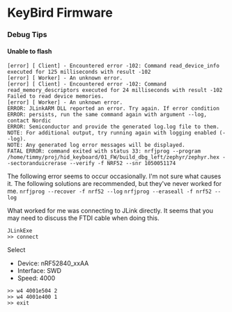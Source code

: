 # KeyBird Firmware


### Debug Tips

#### Unable to flash
```
[error] [ Client] - Encountered error -102: Command read_device_info executed for 125 milliseconds with result -102
[error] [ Worker] - An unknown error.
[error] [ Client] - Encountered error -102: Command read_memory_descriptors executed for 24 milliseconds with result -102
Failed to read device memories.
[error] [ Worker] - An unknown error.
ERROR: JLinkARM DLL reported an error. Try again. If error condition
ERROR: persists, run the same command again with argument --log, contact Nordic
ERROR: Semiconductor and provide the generated log.log file to them.
NOTE: For additional output, try running again with logging enabled (--log).
NOTE: Any generated log error messages will be displayed.
FATAL ERROR: command exited with status 33: nrfjprog --program /home/timmy/proj/hid_keyboard/01_FW/build_dbg_left/zephyr/zephyr.hex --sectoranduicrerase --verify -f NRF52 --snr 1050051174
```
The following error seems to occur occasionally. I'm not sure what causes it. 
The following solutions are recommended, but they've never worked for me. 
`nrfjprog --recover -f nrf52 --log` 
`nrfjprog --eraseall -f nrf52 --log` 

What worked for me was connecting to JLink directly. 
It seems that you may need to discuss the FTDI cable when doing this. 

```
JLinkExe
>> connect
```
Select 
- Device: nRF52840_xxAA
- Interface: SWD
- Speed: 4000

```
>> w4 4001e504 2 
>> w4 4001e400 1 
>> exit
```
